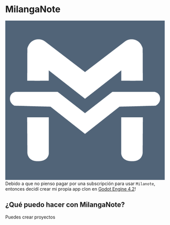 # MilangaNote
![logo](assets/milanga_icon_bg.png)
Debido a que no pienso pagar por una subscripción para usar `Milanote`, entonces decidí crear mi propia app clon en [Godot Engine 4.2](https://godotengine.org/)!

## ¿Qué puedo hacer con MilangaNote?
Puedes crear proyectos
